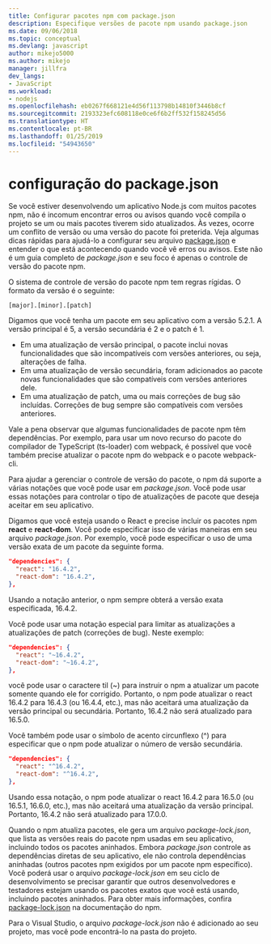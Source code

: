 ```yaml
---
title: Configurar pacotes npm com package.json
description: Especifique versões de pacote npm usando package.json
ms.date: 09/06/2018
ms.topic: conceptual
ms.devlang: javascript
author: mikejo5000
ms.author: mikejo
manager: jillfra
dev_langs:
- JavaScript
ms.workload:
- nodejs
ms.openlocfilehash: eb0267f668121e4d56f113798b14810f3446b8cf
ms.sourcegitcommit: 2193323efc608118e0ce6f6b2ff532f158245d56
ms.translationtype: HT
ms.contentlocale: pt-BR
ms.lasthandoff: 01/25/2019
ms.locfileid: "54943650"
---
```

# <a name="packagejson-configuration"></a>configuração do package.json

Se você estiver desenvolvendo um aplicativo Node.js com muitos pacotes npm, não é incomum encontrar erros ou avisos quando você compila o projeto se um ou mais pacotes tiverem sido atualizados. Às vezes, ocorre um conflito de versão ou uma versão do pacote foi preterida. Veja algumas dicas rápidas para ajudá-lo a configurar seu arquivo [package.json](https://docs.npmjs.com/files/package.json) e entender o que está acontecendo quando você vê erros ou avisos. Este não é um guia completo de *package.json* e seu foco é apenas o controle de versão do pacote npm.

O sistema de controle de versão do pacote npm tem regras rígidas. O formato da versão é o seguinte:

    [major].[minor].[patch]

Digamos que você tenha um pacote em seu aplicativo com a versão 5.2.1. A versão principal é 5, a versão secundária é 2 e o patch é 1.

* Em uma atualização de versão principal, o pacote inclui novas funcionalidades que são incompatíveis com versões anteriores, ou seja, alterações de falha.
* Em uma atualização de versão secundária, foram adicionados ao pacote novas funcionalidades que são compatíveis com versões anteriores dele.
* Em uma atualização de patch, uma ou mais correções de bug são incluídas. Correções de bug sempre são compatíveis com versões anteriores.

Vale a pena observar que algumas funcionalidades de pacote npm têm dependências. Por exemplo, para usar um novo recurso do pacote do compilador de TypeScript (ts-loader) com webpack, é possível que você também precise atualizar o pacote npm do webpack e o pacote webpack-cli.

Para ajudar a gerenciar o controle de versão do pacote, o npm dá suporte a várias notações que você pode usar em *package.json*. Você pode usar essas notações para controlar o tipo de atualizações de pacote que deseja aceitar em seu aplicativo.

Digamos que você esteja usando o React e precise incluir os pacotes npm **react** e **react-dom**. Você pode especificar isso de várias maneiras em seu arquivo *package.json*. Por exemplo, você pode especificar o uso de uma versão exata de um pacote da seguinte forma.

  ```json
  "dependencies": {
    "react": "16.4.2",
    "react-dom": "16.4.2",
  },
  ```

Usando a notação anterior, o npm sempre obterá a versão exata especificada, 16.4.2.

Você pode usar uma notação especial para limitar as atualizações a atualizações de patch (correções de bug). Neste exemplo:

  ```json
  "dependencies": {
    "react": "~16.4.2",
    "react-dom": "~16.4.2",
  },
  ```

você pode usar o caractere til (~) para instruir o npm a atualizar um pacote somente quando ele for corrigido. Portanto, o npm pode atualizar o react 16.4.2 para 16.4.3 (ou 16.4.4, etc.), mas não aceitará uma atualização da versão principal ou secundária. Portanto, 16.4.2 não será atualizado para 16.5.0.

Você também pode usar o símbolo de acento circunflexo (^) para especificar que o npm pode atualizar o número de versão secundária.

  ```json
  "dependencies": {
    "react": "^16.4.2",
    "react-dom": "^16.4.2",
  },
  ```

Usando essa notação, o npm pode atualizar o react 16.4.2 para 16.5.0 (ou 16.5.1, 16.6.0, etc.), mas não aceitará uma atualização da versão principal. Portanto, 16.4.2 não será atualizado para 17.0.0.

Quando o npm atualiza pacotes, ele gera um arquivo *package-lock.json*, que lista as versões reais do pacote npm usadas em seu aplicativo, incluindo todos os pacotes aninhados. Embora *package.json* controle as dependências diretas de seu aplicativo, ele não controla dependências aninhadas (outros pacotes npm exigidos por um pacote npm específico). Você poderá usar o arquivo *package-lock.json* em seu ciclo de desenvolvimento se precisar garantir que outros desenvolvedores e testadores estejam usando os pacotes exatos que você está usando, incluindo pacotes aninhados. Para obter mais informações, confira [package-lock.json](https://docs.npmjs.com/files/package-lock.json) na documentação do npm.

Para o Visual Studio, o arquivo *package-lock.json* não é adicionado ao seu projeto, mas você pode encontrá-lo na pasta do projeto.
